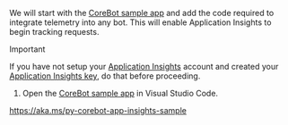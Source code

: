 <!--TBD: Document the Python-Telemetry sample.-->
<!--Work on this hasn't started, this is just a placeholder-->

We will start with the [CoreBot sample app](https://aka.ms/py-core-sample) and add the code required to integrate telemetry into any bot. This will enable Application Insights to begin tracking requests.

> [!IMPORTANT]
> If you have not setup your [Application Insights](https://aka.ms/appinsights-overview) account and created your [Application Insights key](../bot-service-resources-app-insights-keys.md), do that before proceeding.

1. Open the [CoreBot sample app](https://aka.ms/py-core-sample) in Visual Studio Code.


https://aka.ms/py-corebot-app-insights-sample